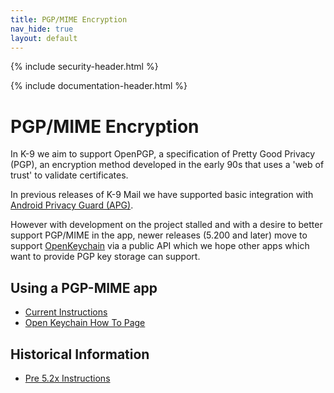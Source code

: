 ```yaml
---
title: PGP/MIME Encryption 
nav_hide: true 
layout: default
---
```


{% include security-header.html %}

{% include documentation-header.html %}

# PGP/MIME Encryption

In K-9 we aim to support OpenPGP, a specification of Pretty Good Privacy (PGP), an encryption method developed 
in the early 90s that uses a 'web of trust' to validate certificates.

In previous releases of K-9 Mail we have supported basic integration with 
[Android Privacy Guard (APG)](http://www.thialfihar.org/projects/apg/). 

However with development on the project stalled and with a desire to better support PGP/MIME in the app, 
newer releases (5.200 and later) move to support [OpenKeychain](https://www.openkeychain.org/) via a public API 
which we hope other apps which want to provide PGP key storage can support.

## Using a PGP-MIME app

* [Current Instructions](pgpmime_current.html)
* [Open Keychain How To Page](https://www.openkeychain.org/howto/)

## Historical Information

* [Pre 5.2x Instructions](pgpmime_historic.html)



